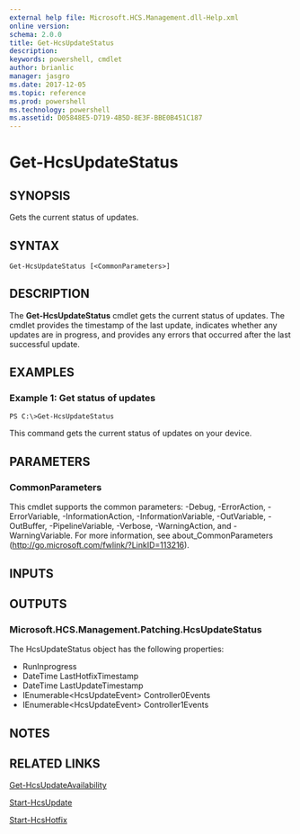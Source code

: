```yaml
---
external help file: Microsoft.HCS.Management.dll-Help.xml
online version: 
schema: 2.0.0
title: Get-HcsUpdateStatus
description: 
keywords: powershell, cmdlet
author: brianlic
manager: jasgro
ms.date: 2017-12-05
ms.topic: reference
ms.prod: powershell
ms.technology: powershell
ms.assetid: D05848E5-D719-4B5D-8E3F-BBE0B451C187
---
```


# Get-HcsUpdateStatus

## SYNOPSIS
Gets the current status of updates.

## SYNTAX

```
Get-HcsUpdateStatus [<CommonParameters>]
```

## DESCRIPTION
The **Get-HcsUpdateStatus** cmdlet gets the current status of updates.
The cmdlet provides the timestamp of the last update, indicates whether any updates are in progress, and provides any errors that occurred after the last successful update.

## EXAMPLES

### Example 1: Get status of updates
```
PS C:\>Get-HcsUpdateStatus
```

This command gets the current status of updates on your device.

## PARAMETERS

### CommonParameters
This cmdlet supports the common parameters: -Debug, -ErrorAction, -ErrorVariable, -InformationAction, -InformationVariable, -OutVariable, -OutBuffer, -PipelineVariable, -Verbose, -WarningAction, and -WarningVariable. For more information, see about_CommonParameters (http://go.microsoft.com/fwlink/?LinkID=113216).

## INPUTS

## OUTPUTS

### Microsoft.HCS.Management.Patching.HcsUpdateStatus
The HcsUpdateStatus object has the following properties:

- RunInprogress 
- DateTime LastHotfixTimestamp 
- DateTime LastUpdateTimestamp 
- IEnumerable\<HcsUpdateEvent\> Controller0Events 
- IEnumerable\<HcsUpdateEvent\> Controller1Events

## NOTES

## RELATED LINKS

[Get-HcsUpdateAvailability](./Get-HcsUpdateAvailability.md)

[Start-HcsUpdate](./Start-HcsUpdate.md)

[Start-HcsHotfix](./Start-HcsHotfix.md)

